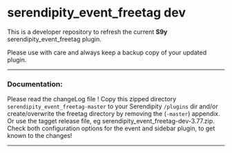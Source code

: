 # serendipity_event_freetag dev

This is a developer repository to refresh the current **S9y** serendipity_event_freetag plugin.

Please use with care and always keep a backup copy of your updated plugin.

- - -

### Documentation:
Please read the changeLog file !
Copy this zipped directory `serendipity_event_freetag-master` to your Serendipity `/plugins` dir and/or create/overwrite the freetag directory by removing the (`-master`) appendix.
Or use the tagget release file, eg serendipity_event_freetag-dev-3.77.zip.
Check both configuration options for the event and sidebar plugin, to get known to the changes!

- - -

